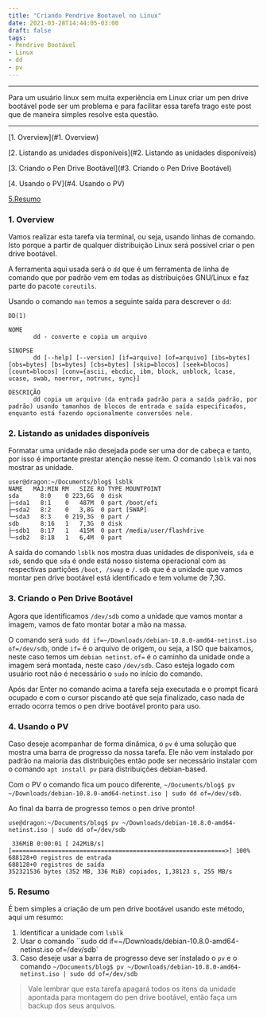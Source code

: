 ```yaml
---
title: "Criando Pendrive Bootavel no Linux"
date: 2021-03-28T14:44:05-03:00
draft: false
tags:
- Pendrive Bootável
- Linux
- dd
- pv
---
```


---
Para um usuário linux sem muita experiência em Linux criar um pen drive bootável pode ser um problema e para facilitar essa tarefa trago este post que de maneira simples resolve esta questão.

---

[1. Overview](#1. Overview)

[2. Listando as unidades disponíveis](#2. Listando as unidades disponíveis)

[3. Criando o Pen Drive Bootável](#3. Criando o Pen Drive Bootável)

[4. Usando o PV](#4. Usando o PV)

[5.Resumo](#5.Resumo)



### 1. Overview

Vamos realizar esta tarefa via terminal, ou seja, usando linhas de comando. Isto porque a partir de qualquer distribuição Linux será possível criar o pen drive bootável. 

A ferramenta aqui usada será o `dd` que é um ferramenta de linha de comando que por padrão vem em todas as distribuições GNU/Linux e faz parte do pacote `coreutils`.

Usando o comando `man` temos a seguinte saída para descrever o `dd`:


```
DD(1) 

NOME
       dd - converte e copia um arquivo

SINOPSE
       dd [--help] [--version] [if=arquivo] [of=arquivo] [ibs=bytes] [obs=bytes] [bs=bytes] [cbs=bytes] [skip=blocos] [seek=blocos] [count=blocos] [conv={ascii, ebcdic, ibm, block, unblock, lcase, ucase, swab, noerror, notrunc, sync}]

DESCRIÇÃO
       dd copia um arquivo (da entrada padrão para a saída padrão, por padrão) usando tamanhos de blocos de entrada e saída especificados, enquanto está fazendo opcionalmente conversões nele.
```



### 2. Listando as unidades disponíveis

Formatar uma unidade não desejada pode ser uma dor de cabeça e tanto, por isso é importante prestar atenção nesse item. O comando `lsblk` vai nos mostrar as unidade.

```
user@dragon:~/Documents/blog$ lsblk
NAME   MAJ:MIN RM   SIZE RO TYPE MOUNTPOINT
sda      8:0    0 223,6G  0 disk 
├─sda1   8:1    0   487M  0 part /boot/efi
├─sda2   8:2    0   3,8G  0 part [SWAP]
└─sda3   8:3    0 219,3G  0 part /
sdb      8:16   1   7,3G  0 disk 
├─sdb1   8:17   1   415M  0 part /media/user/flashdrive
└─sdb2   8:18   1   6,4M  0 part 
```

A saída do comando `lsblk` nos mostra duas unidades de disponíveis, `sda` e `sdb`, sendo que `sda` é onde está nosso sistema operacional com as respectivas partições `/boot, /swap` e `/`. `sdb` que é a unidade que vamos montar pen drive bootável está identificado e tem volume de 7,3G. 



### 3. Criando o Pen Drive Bootável

Agora que identificamos `/dev/sdb` como a unidade que vamos montar a imagem, vamos de fato montar botar a mão na massa.

O comando será `sudo dd if=~/Downloads/debian-10.8.0-amd64-netinst.iso of=/dev/sdb`, onde `if=` é o arquivo de origem, ou seja, a ISO que baixamos, neste caso temos um `debian netinst`. `of=` é o caminho da unidade onde a imagem será montada, neste caso `/dev/sdb`. Caso esteja logado com usuário root não é necessário o `sudo` no início do comando.

Após dar Enter no comando acima a tarefa seja executada e o prompt ficará ocupado e com o cursor piscando até que seja finalizado, caso nada de errado ocorra temos o pen drive bootável pronto para uso.

### 4. Usando o PV

Caso deseje acompanhar de forma dinâmica, o `pv` é uma solução que mostra uma barra de progresso da nossa tarefa. Ele não vem instalado por padrão na maioria das distribuições então pode ser necessário instalar com o comando `apt install pv` para distribuições debian-based.

Com o PV o comando fica um pouco diferente, `~/Documents/blog$ pv ~/Downloads/debian-10.8.0-amd64-netinst.iso | sudo dd of=/dev/sdb`.

Ao final da barra de progresso temos o pen drive pronto!

```
use@dragon:~/Documents/blog$ pv ~/Downloads/debian-10.8.0-amd64-netinst.iso | sudo dd of=/dev/sdb

 336MiB 0:00:01 [ 242MiB/s] [============================================================>] 100%            
688128+0 registros de entrada
688128+0 registros de saída
352321536 bytes (352 MB, 336 MiB) copiados, 1,38123 s, 255 MB/s
```

### 5. Resumo

É bem simples a criação de um pen drive bootável usando este método, aqui um resumo:

1. Identificar a unidade com `lsblk`
2. Usar o comando ``sudo dd if=~/Downloads/debian-10.8.0-amd64-netinst.iso of=/dev/sdb`
3. Caso deseje usar a barra de progresso deve ser instalado o `pv` e o comando `~/Documents/blog$ pv ~/Downloads/debian-10.8.0-amd64-netinst.iso | sudo dd of=/dev/sdb`



> Vale lembrar que esta tarefa apagará todos os itens da unidade apontada para montagem do pen drive bootável, então faça um backup dos seus arquivos.







